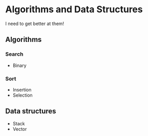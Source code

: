 # Algorithms and Data Structures #

I need to get better at them!

## Algorithms ##

### Search ###

- Binary

### Sort ###

- Insertion
- Selection

## Data structures ##

- Stack
- Vector

